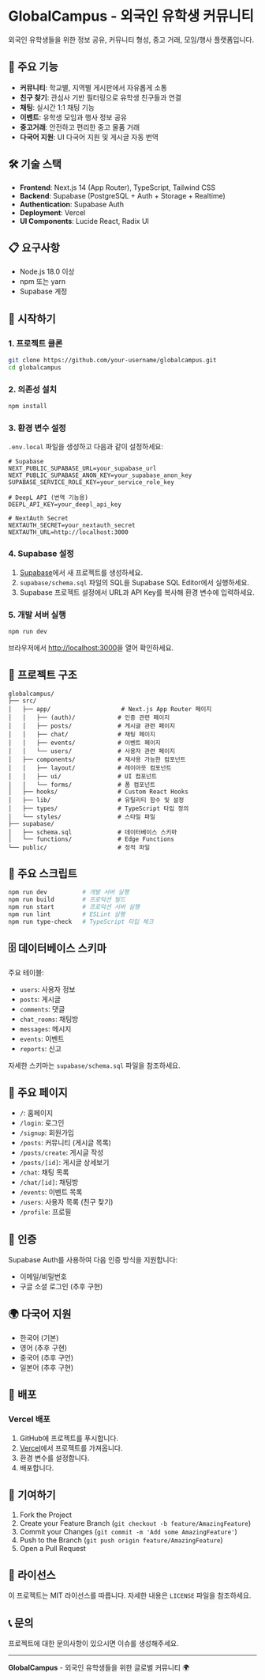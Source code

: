 # GlobalCampus - 외국인 유학생 커뮤니티

외국인 유학생들을 위한 정보 공유, 커뮤니티 형성, 중고 거래, 모임/행사 플랫폼입니다.

## 🌟 주요 기능

- **커뮤니티**: 학교별, 지역별 게시판에서 자유롭게 소통
- **친구 찾기**: 관심사 기반 필터링으로 유학생 친구들과 연결
- **채팅**: 실시간 1:1 채팅 기능
- **이벤트**: 유학생 모임과 행사 정보 공유
- **중고거래**: 안전하고 편리한 중고 물품 거래
- **다국어 지원**: UI 다국어 지원 및 게시글 자동 번역

## 🛠️ 기술 스택

- **Frontend**: Next.js 14 (App Router), TypeScript, Tailwind CSS
- **Backend**: Supabase (PostgreSQL + Auth + Storage + Realtime)
- **Authentication**: Supabase Auth
- **Deployment**: Vercel
- **UI Components**: Lucide React, Radix UI

## 📋 요구사항

- Node.js 18.0 이상
- npm 또는 yarn
- Supabase 계정

## 🚀 시작하기

### 1. 프로젝트 클론

```bash
git clone https://github.com/your-username/globalcampus.git
cd globalcampus
```

### 2. 의존성 설치

```bash
npm install
```

### 3. 환경 변수 설정

`.env.local` 파일을 생성하고 다음과 같이 설정하세요:

```env
# Supabase
NEXT_PUBLIC_SUPABASE_URL=your_supabase_url
NEXT_PUBLIC_SUPABASE_ANON_KEY=your_supabase_anon_key
SUPABASE_SERVICE_ROLE_KEY=your_service_role_key

# DeepL API (번역 기능용)
DEEPL_API_KEY=your_deepl_api_key

# NextAuth Secret
NEXTAUTH_SECRET=your_nextauth_secret
NEXTAUTH_URL=http://localhost:3000
```

### 4. Supabase 설정

1. [Supabase](https://supabase.com)에서 새 프로젝트를 생성하세요.
2. `supabase/schema.sql` 파일의 SQL을 Supabase SQL Editor에서 실행하세요.
3. Supabase 프로젝트 설정에서 URL과 API Key를 복사해 환경 변수에 입력하세요.

### 5. 개발 서버 실행

```bash
npm run dev
```

브라우저에서 [http://localhost:3000](http://localhost:3000)을 열어 확인하세요.

## 📁 프로젝트 구조

```
globalcampus/
├── src/
│   ├── app/                    # Next.js App Router 페이지
│   │   ├── (auth)/            # 인증 관련 페이지
│   │   ├── posts/             # 게시글 관련 페이지
│   │   ├── chat/              # 채팅 페이지
│   │   ├── events/            # 이벤트 페이지
│   │   └── users/             # 사용자 관련 페이지
│   ├── components/            # 재사용 가능한 컴포넌트
│   │   ├── layout/            # 레이아웃 컴포넌트
│   │   ├── ui/                # UI 컴포넌트
│   │   └── forms/             # 폼 컴포넌트
│   ├── hooks/                 # Custom React Hooks
│   ├── lib/                   # 유틸리티 함수 및 설정
│   ├── types/                 # TypeScript 타입 정의
│   └── styles/                # 스타일 파일
├── supabase/
│   ├── schema.sql             # 데이터베이스 스키마
│   └── functions/             # Edge Functions
└── public/                    # 정적 파일
```

## 🔧 주요 스크립트

```bash
npm run dev          # 개발 서버 실행
npm run build        # 프로덕션 빌드
npm run start        # 프로덕션 서버 실행
npm run lint         # ESLint 실행
npm run type-check   # TypeScript 타입 체크
```

## 🗄️ 데이터베이스 스키마

주요 테이블:
- `users`: 사용자 정보
- `posts`: 게시글
- `comments`: 댓글
- `chat_rooms`: 채팅방
- `messages`: 메시지
- `events`: 이벤트
- `reports`: 신고

자세한 스키마는 `supabase/schema.sql` 파일을 참조하세요.

## 📱 주요 페이지

- `/`: 홈페이지
- `/login`: 로그인
- `/signup`: 회원가입
- `/posts`: 커뮤니티 (게시글 목록)
- `/posts/create`: 게시글 작성
- `/posts/[id]`: 게시글 상세보기
- `/chat`: 채팅 목록
- `/chat/[id]`: 채팅방
- `/events`: 이벤트 목록
- `/users`: 사용자 목록 (친구 찾기)
- `/profile`: 프로필

## 🔐 인증

Supabase Auth를 사용하여 다음 인증 방식을 지원합니다:
- 이메일/비밀번호
- 구글 소셜 로그인 (추후 구현)

## 🌍 다국어 지원

- 한국어 (기본)
- 영어 (추후 구현)
- 중국어 (추후 구언)
- 일본어 (추후 구현)

## 🚀 배포

### Vercel 배포

1. GitHub에 프로젝트를 푸시합니다.
2. [Vercel](https://vercel.com)에서 프로젝트를 가져옵니다.
3. 환경 변수를 설정합니다.
4. 배포합니다.

## 🤝 기여하기

1. Fork the Project
2. Create your Feature Branch (`git checkout -b feature/AmazingFeature`)
3. Commit your Changes (`git commit -m 'Add some AmazingFeature'`)
4. Push to the Branch (`git push origin feature/AmazingFeature`)
5. Open a Pull Request

## 📄 라이선스

이 프로젝트는 MIT 라이선스를 따릅니다. 자세한 내용은 `LICENSE` 파일을 참조하세요.

## 📞 문의

프로젝트에 대한 문의사항이 있으시면 이슈를 생성해주세요.

---

**GlobalCampus** - 외국인 유학생들을 위한 글로벌 커뮤니티 🌍
